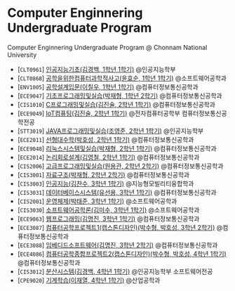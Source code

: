 # Computer Enginnering Undergraduate Program
Computer Enginnering Undergraduate Program @ Chonnam National University

 * [`CLT0961`] [인공지능기초(김경백, 1학년 1학기)](./1.1-artificial-intelligence-basics) @인공지능학부
 * [`CLT0868`] [공학을위한컴퓨터과학적사고(윤효순, 1학년 1학기)](./1.1-computational-thinking-for-engineering) @소프트웨어공학과
 * [`ENV1005`] [공학설계입문(이칠우, 1학년 1학기)](./1.1-introduction-to-engineering-design) @컴퓨터정보통신공학과
 * [`ECE9047`] [기초프로그래밍및실습(박재형, 1학년 2학기)](./1.2-software-programming-basics-and-practice) @컴퓨터정보통신공학과
 * [`CIS1010`] [C프로그래밍및실습(김진술, 2학년 1학기)](./2.1-c-programming-and-practice) @컴퓨터정보통신공학과
 * [`ECE9049`] [IoT컴퓨팅(김진술, 2학년 1학기)](./2.1-iot-computing) @전자컴퓨터공학부 컴퓨터정보통신공학전공
 * [`STT3019`] [JAVA프로그래밍및실습(조영준, 2학년 1학기)](./2.1-java-programming-and-practice) @인공지능학부
 * [`ECE2011`] [선형대수학(박호성, 2학년 1학기)](./2.1-linear-algebra) @컴퓨터정보통신공학과
 * [`ECE9048`] [리눅스시스템및실습(박재형, 2학년 1학기)](./2.1-linux-system-and-practice) @컴퓨터정보통신공학과
 * [`ECE2014`] [논리회로설계(김영철, 2학년 1학기)](./2.1-logic-circuits-design) @컴퓨터정보통신공학과
 * [`CIS2006`] [고급프로그래밍및실습(원용관, 2학년 2학기)](./2.2-advanced-computer-programming-and-practice) @컴퓨터정보통신공학과
 * [`CIS3001`] [자료구조(박재형, 2학년 2학기)](./2.2-data-structures) @컴퓨터정보통신공학과
 * [`CIS3003`] [인공지능(김찬수, 3학년 1학기)](./3.1-artificial-intelligence) @지능형모빌리티융합학과
 * [`CIS3031`] [데이터베이스시스템(유선용, 3학년 1학기)](./3.1-data-base-systems) @컴퓨터정보통신공학과
 * [`CIS2001`] [운영체제(박태준, 3학년 1학기)](./3.1-operating-system) @소프트웨어공학과
 * [`CIS3030`] [소프트웨어공학론(김미수, 3학년 1학기)](./3.1-software-enginnering) @소프트웨어공학과
 * [`ECE9063`] [웹프로그래밍(김명진, 3학년 1학기)](./3.1-web-programming) @컴퓨터정보통신공학과
 * [`ECE3087`] [컴퓨터공학프로젝트1(캡스톤디자인)(박수형, 박호성, 3학년 2학기)](./3.2-computer-engineering-project1(capstone-design)) @컴퓨터정보통신공학과
 * [`ECE3088`] [임베디드소프트웨어(김명진, 3학년 2학기)](./3.2-embedded-software) @컴퓨터정보통신공학과
 * [`ECE4086`] [컴퓨터공학종합프로젝트2(캡스톤디자인)(박수형, 박호성, 4학년 1학기)](./4.1-computer-engineering-project2(capstone-design)) @컴퓨터정보통신공학과
 * [`CIS3012`] [분산시스템(김경백, 4학년 1학기)](./4.1-distributed-systems) @인공지능학부 소프트웨어전공
 * [`CPE9020`] [기계학습(이재열, 4학년 1학기)](./4.1-machine-learning) @산업공학과
